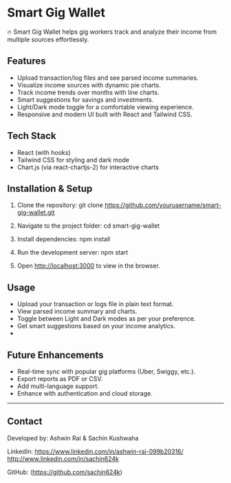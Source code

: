 # Smart Gig Wallet

🔥 Smart Gig Wallet helps gig workers track and analyze their income from multiple sources effortlessly.

## Features

- Upload transaction/log files and see parsed income summaries.
- Visualize income sources with dynamic pie charts.
- Track income trends over months with line charts.
- Smart suggestions for savings and investments.
- Light/Dark mode toggle for a comfortable viewing experience.
- Responsive and modern UI built with React and Tailwind CSS.

## Tech Stack

- React (with hooks)
- Tailwind CSS for styling and dark mode
- Chart.js (via react-chartjs-2) for interactive charts

## Installation & Setup

1. Clone the repository:
   git clone https://github.com/yourusername/smart-gig-wallet.git
   
2. Navigate to the project folder:
   cd smart-gig-wallet
   
3. Install dependencies:
   npm install
   
4. Run the development server:
   npm start
   
5. Open [http://localhost:3000](http://localhost:3000) to view in the browser.

## Usage

- Upload your transaction or logs file in plain text format.
- View parsed income summary and charts.
- Toggle between Light and Dark modes as per your preference.
- Get smart suggestions based on your income analytics.
- 

## Future Enhancements

- Real-time sync with popular gig platforms (Uber, Swiggy, etc.).
- Export reports as PDF or CSV.
- Add multi-language support.
- Enhance with authentication and cloud storage.

---

## Contact

Developed by: Ashwin Rai & Sachin Kushwaha

LinkedIn: https://www.linkedin.com/in/ashwin-rai-099b20316/  http://www.linkedin.com/in/sachin624k

GitHub: (https://github.com/sachin624k)

